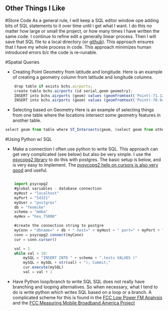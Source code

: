 Other Things I Like
--------------------

#Store Code
As a general rule, I will keep a SQL editor window ope adding bits of SQL statements to it over time until i get what I want.  I do this no matter how large or small the project, or how many times I have written the same code.  I continue to refine edit a generally linear process.  Then I will save that SQL file to a local directory (or [github](https://github.com/feomike)).  This approach ensures that I have my whole process in code.  This approach minimizes human introduced errors b/c the code is re-runable.

#Spatial Queries
- Creating Point Geometry from latitude and longitude.  Here is an example of creating a geometry column from latitude and longitude columns.

```javascript  
	drop table if exists bchs.airports;
	create table bchs.airports (id serial,geom geometry);
	INSERT into bchs.airports (geom) values (geomfromtext('Point(-71.1217787  41.7154923 0)',4326));
	INSERT into bchs.airports (geom) values (geomfromtext('Point(-70.9457635  43.1369197 0)',4326));
```

- Selecting based on Geometry
Here is an example of selecting things from one table where the locations intersect some geometry features in another table.

```javascript  
select geom from table where ST_Intersects(geom, (select geom from othe_table where source_id = '123'))
```


#Using Python w/ SQL
- Make a connection
I often use python to write SQL.  This approach can get very complicated (see below) but also be very simple.  I use the [psycopg2 library](http://initd.org/psycopg/) to do this with postgres.  The basic setup is below, and is very easy to implement.  The [pysycopg2 help on cursors is also very good](http://initd.org/psycopg/docs/cursor.html) and useful.


```javascript  

	import psycopg2
	#global variables - database connection
	myHost = "localhost"
	myPort = "54321"
	myUser = "postgres"
	db = "feomike"
	schema = "mmba"
	myHex = "hex_75000"

	#create the connection string to postgre
	myConn = "dbname=" + db + " host=" + myHost + " port=" + myPort + " user=" + myUser
	conn = psycopg2.connect(myConn)
	cur = conn.cursor()

	val = 1
	while val < 10:
        mySQL = "INSERT INTO " + schema + ".tests VALUES (" 
        mySQL = mySQL + str(val) + "); Commit;"
        cur.execute(mySQL)
        val = val + 1
```




- Have Python loop/branch to write SQL
SQL does not really have branching and looping alternatives.  So when necessary, what I tend to do is write python which writes SQL based on a loop or a branch.  A complicated scheme for this is found in the [FCC Low Power FM Analysis](https://github.com/FCC/lpfm/blob/master/processing/lpfm_setup.py) and the [FCC Measuring Mobile Broadband America Project](https://github.com/feomike/mmba_viz_processing/blob/master/processing/mmba.py)

